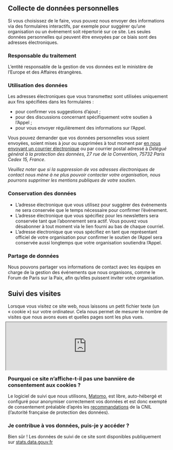 ## Collecte de données personnelles

Si vous choisissez de le faire, vous pouvez nous envoyer des informations via des formulaires interactifs, par exemple pour suggérer qu’une organisation ou un événement soit répertorié sur ce site. Les seules données personnelles qui peuvent être envoyées par ce biais sont des adresses électroniques.

### Responsable du traitement

L’entité responsable de la gestion de vos données est le ministère de l’Europe et des Affaires étrangères.

### Utilisation des données

Les adresses électroniques que vous transmettez sont utilisées uniquement aux fins spécifiées dans les formulaires :

- pour confirmer vos suggestions d’ajout ;
- pour des discussions concernant spécifiquement votre soutien à l’Appel ;
- pour vous envoyer régulièrement des informations sur l’Appel.

Vous pouvez demander que vos données personnelles vous soient envoyées, soient mises à jour ou supprimées à tout moment par [en nous envoyant un courrier électronique](mailto:paris.call@diplomatie.gouv.fr?subject=Donnees%20personnelles) ou par courrier postal adressé à _Délégué général à la protection des données, 27 rue de la Convention, 75732 Paris Cedex 15, France_.

_Veuillez noter que si la suppression de vos adresses électroniques de contact nous mène à ne plus pouvoir contacter votre organisation, nous pourrons supprimer les mentions publiques de votre soutien._

### Conservation des données

- L’adresse électronique que vous utilisez pour suggérer des événements ne sera conservée que le temps nécessaire pour confirmer l’événement.
- L’adresse électronique que vous spécifiez pour les newsletters sera conservée tant que l’abonnement sera actif. Vous pouvez vous désabonner à tout moment via le lien fourni au bas de chaque courriel.
- L’adresse électronique que vous spécifiez en tant que représentant officiel de votre organisation pour confirmer le soutien de l’Appel sera conservée aussi longtemps que votre organisation soutiendra l’Appel.

### Partage de données

Nous pouvons partager vos informations de contact avec les équipes en charge de la gestion des événements que nous organisons, comme le Forum de Paris sur la Paix, afin qu’elles puissent inviter votre organisation.


## Suivi des visites

Lorsque vous visitez ce site web, nous laissons un petit fichier texte (un « cookie ») sur votre ordinateur. Cela nous permet de mesurer le nombre de visites que nous avons eues et quelles pages sont les plus vues.

<iframe src="https://stats.data.gouv.fr/index.php?module=CoreAdminHome&action=optOut&language={{ page.lang }}&backgroundColor=&fontColor=1a0d50&fontSize=&fontFamily=Avenir%20Next" style="height: 150px; width: 100%; margin: -8px" ></iframe>

### Pourquoi ce site n’affiche-t-il pas une bannière de consentement aux cookies ?

Le logiciel de suivi que nous utilisons, [Matomo](https://www.matomo.org), est libre, auto-hébergé et configuré pour anonymiser correctement vos données et est donc exempté de consentement préalable d’après les [recommandations](https://www.cnil.fr/fr/solutions-pour-la-mesure-daudience) de la CNIL (l’autorité française de protection des données).

### Je contribue à vos données, puis-je y accéder ?

Bien sûr ! Les données de suivi de ce site sont disponibles publiquement sur [stats.data.gouv.fr](https://stats.data.gouv.fr/index.php?module=CoreHome&action=index&idSite=98&period=range&date=previous30)
